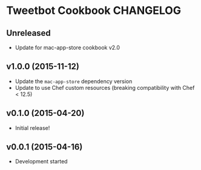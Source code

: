 Tweetbot Cookbook CHANGELOG
===========================

Unreleased
----------
- Update for mac-app-store cookbook v2.0

v1.0.0 (2015-11-12)
-------------------
- Update the `mac-app-store` dependency version
- Update to use Chef custom resources (breaking compatibility with Chef < 12.5)

v0.1.0 (2015-04-20)
-------------------
- Initial release!

v0.0.1 (2015-04-16)
-------------------
- Development started
